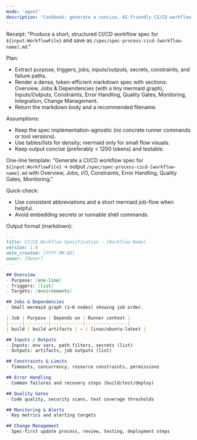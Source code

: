 ```yaml
---
mode: 'agent'
description: 'Cookbook: generate a concise, AI-friendly CI/CD workflow specification for a GitHub Actions file.'
---
```


Receipt: "Produce a short, structured CI/CD workflow spec for `${input:WorkflowFile}` and save as `/spec/spec-process-cicd-[workflow-name].md`."

Plan:
- Extract purpose, triggers, jobs, inputs/outputs, secrets, constraints, and failure paths.
- Render a dense, token-efficient markdown spec with sections: Overview, Jobs & Dependencies (with a tiny mermaid graph), Inputs/Outputs, Constraints, Error Handling, Quality Gates, Monitoring, Integration, Change Management.
- Return the markdown body and a recommended filename.

Assumptions:
- Keep the spec implementation-agnostic (no concrete runner commands or tool versions).
- Use tables/lists for density; mermaid only for small flow visuals.
- Keep output concise (preferably < 1200 tokens) and testable.

One-line template:
"Generate a CI/CD workflow spec for `${input:WorkflowFile}` → output `/spec/spec-process-cicd-[workflow-name].md` with Overview, Jobs, I/O, Constraints, Error Handling, Quality Gates, Monitoring."

Quick-check:
- Use consistent abbreviations and a short mermaid job-flow when helpful.
- Avoid embedding secrets or runnable shell commands.

Output format (markdown):
````md
---
title: CI/CD Workflow Specification - [Workflow Name]
version: 1.0
date_created: [YYYY-MM-DD]
owner: [Owner]
---

## Overview
- Purpose: [one-line]
- Triggers: [list]
- Targets: [environments]

## Jobs & Dependencies
- Small mermaid graph (1–8 nodes) showing job order.

| Job | Purpose | Depends on | Runner context |
|-----|---------|------------|----------------|
| build | build artifacts | — | linux/ubuntu-latest |

## Inputs / Outputs
- Inputs: env vars, path filters, secrets (list)
- Outputs: artifacts, job outputs (list)

## Constraints & Limits
- Timeouts, concurrency, resource constraints, permissions

## Error Handling
- Common failures and recovery steps (build/test/deploy)

## Quality Gates
- Code quality, security scans, test coverage thresholds

## Monitoring & Alerts
- Key metrics and alerting targets

## Change Management
- Spec-first update process, review, testing, deployment steps

````
